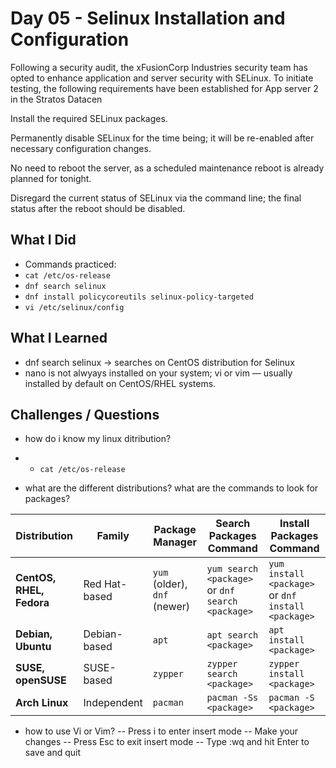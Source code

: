 # Day 05 - Selinux Installation and Configuration
Following a security audit, the xFusionCorp Industries security team has opted to enhance application and server security with SELinux. To initiate testing, the following requirements have been established for App server 2 in the Stratos Datacen

Install the required SELinux packages.

Permanently disable SELinux for the time being; it will be re-enabled after necessary configuration changes.

No need to reboot the server, as a scheduled maintenance reboot is already planned for tonight.

Disregard the current status of SELinux via the command line; the final status after the reboot should be disabled.

## What I Did
- Commands practiced:
- `cat /etc/os-release`
- `dnf search selinux`
- `dnf install policycoreutils selinux-policy-targeted`
- `vi /etc/selinux/config`

## What I Learned
- dnf search selinux -> searches on CentOS distribution for Selinux
- nano is not alwyays installed on your system; vi or vim — usually installed by default on CentOS/RHEL systems.

## Challenges / Questions
- how do i know my linux ditribution?
- - `cat /etc/os-release`

- what are the different distributions? what are the commands to look for packages?

| Distribution             | Family        | Package Manager              | Search Packages Command                          | Install Packages Command                           |
| ------------------------ | ------------- | ---------------------------- | ------------------------------------------------ | -------------------------------------------------- |
| **CentOS, RHEL, Fedora** | Red Hat-based | `yum` (older), `dnf` (newer) | `yum search <package>` or `dnf search <package>` | `yum install <package>` or `dnf install <package>` |
| **Debian, Ubuntu**       | Debian-based  | `apt`                        | `apt search <package>`                           | `apt install <package>`                            |
| **SUSE, openSUSE**       | SUSE-based    | `zypper`                     | `zypper search <package>`                        | `zypper install <package>`                         |
| **Arch Linux**           | Independent   | `pacman`                     | `pacman -Ss <package>`                           | `pacman -S <package>`                              |

- how to use Vi or Vim?
-- Press i to enter insert mode
-- Make your changes
-- Press Esc to exit insert mode
-- Type :wq and hit Enter to save and quit
